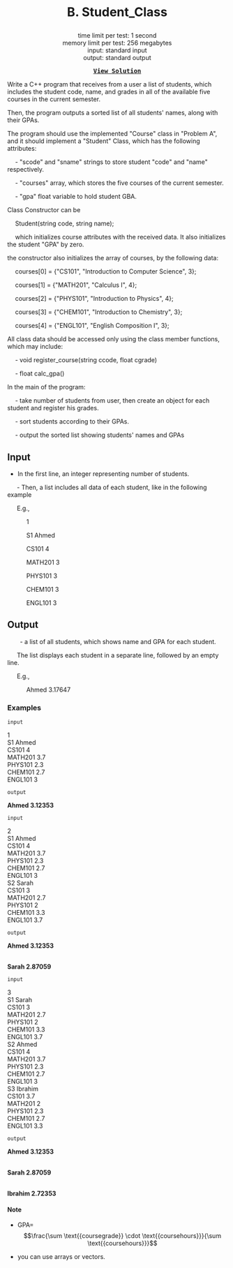 # <p align="center">B. Student_Class </p>

<p align="center">
  time limit per test: 1 second <br>
  memory limit per test: 256 megabytes <br>
input: standard input<br>
output: standard output
</p>

<pre align = "center"> <b> <a href="https://github.com/dizzydroid/ASU_CodeForces-Tasks/blob/main/Lab%203/Solutions/B%20-%20Student%20Class.cpp">View Solution</a> </b> </pre>

Write a C++ program that receives from a user a list of students, which includes the student code, name, and grades in all of the available five courses in the current semester.

Then, the program outputs a sorted list of all students' names, along with their GPAs.

The program should use the implemented "Course" class in "Problem A", and it should implement a "Student" Class, which has the following attributes:

   - "scode" and "sname" strings to store student "code" and "name" respectively.

   - "courses" array, which stores the five courses of the current semester.

   - "gpa" float variable to hold student GBA.

Class Constructor can be

   Student(string code, string name);

   which initializes course attributes with the received data. It also initializes the student "GPA" by zero.

the constructor also initializes the array of courses, by the following data:

   courses[0] = {"CS101", "Introduction to Computer Science", 3};

   courses[1] = {"MATH201", "Calculus I", 4};

   courses[2] = {"PHYS101", "Introduction to Physics", 4};

   courses[3] = {"CHEM101", "Introduction to Chemistry", 3};

   courses[4] = {"ENGL101", "English Composition I", 3};

All class data should be accessed only using the class member functions, which may include:

   - void register_course(string ccode, float cgrade)

   - float calc_gpa()

In the main of the program:

   - take number of students from user, then create an object for each student and register his grades.

   - sort students according to their GPAs.

   - output the sorted list showing students' names and GPAs

## Input
 - In the first line, an integer representing number of students.

    - Then, a list includes all data of each student, like in the following example

    E.g.,

        1

        S1 Ahmed

        CS101 4

        MATH201 3

        PHYS101 3

        CHEM101 3

        ENGL101 3
## Output
     - a list of all students, which shows name and GPA for each student.

    The list displays each student in a separate line, followed by an empty line.

    E.g.,

        Ahmed 3.17647



### Examples<br>
 ```input```<br>

1 <br>
S1 Ahmed <br>
CS101 4 <br>
MATH201 3.7 <br>
PHYS101 2.3 <br>
CHEM101 2.7 <br>
ENGL101 3 <br>

 ```output```<br>

**Ahmed 3.12353** <br>

 ```input```<br>

2 <br>
S1 Ahmed <br>
CS101 4 <br>
MATH201 3.7 <br>
PHYS101 2.3 <br>
CHEM101 2.7 <br>
ENGL101 3 <br>
S2 Sarah <br>
CS101 3 <br>
MATH201 2.7 <br>
PHYS101 2 <br>
CHEM101 3.3 <br>
ENGL101 3.7 <br>

 ```output```<br>

**Ahmed 3.12353** <br><br>

**Sarah 2.87059** <br>

 ```input```<br>

3 <br>
S1 Sarah <br>
CS101 3 <br>
MATH201 2.7 <br>
PHYS101 2 <br>
CHEM101 3.3 <br>
ENGL101 3.7 <br>
S2 Ahmed <br>
CS101 4 <br>
MATH201 3.7 <br>
PHYS101 2.3 <br>
CHEM101 2.7 <br>
ENGL101 3 <br>
S3 Ibrahim <br>
CS101 3.7 <br>
MATH201 2 <br>
PHYS101 2.3 <br>
CHEM101 2.7 <br>
ENGL101 3.3 <br>

 ```output```<br>

**Ahmed 3.12353** <br><br>

**Sarah 2.87059** <br><br>

**Ibrahim 2.72353** <br>

#### Note
- GPA= $$\frac{\sum \text{{coursegrade}} \cdot \text{{coursehours}}}{\sum \text{{coursehours}}}$$

- you can use arrays or vectors.
